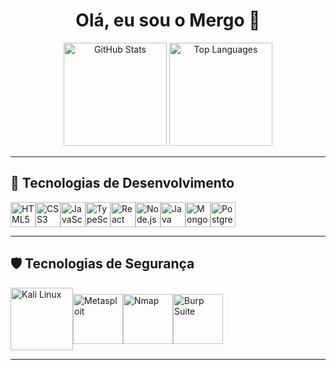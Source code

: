 <h1 align="center">Olá, eu sou o Mergo 👋</h1>

<div align="center">
  <img src="https://github-readme-stats.vercel.app/api?username=Mergo-0x04&show_icons=true&theme=radical" height="165" alt="GitHub Stats" />
  <img src="https://github-readme-stats.vercel.app/api/top-langs/?username=Mergo-0x04&layout=compact&theme=radical" height="165" alt="Top Languages" />
</div>

---

## 🚀 Tecnologias de Desenvolvimento

<div style="display: flex; flex-wrap: wrap;">
  <img src="https://cdn.jsdelivr.net/gh/devicons/devicon/icons/html5/html5-original.svg" width="40" height="40" alt="HTML5"/>
  <img src="https://cdn.jsdelivr.net/gh/devicons/devicon/icons/css3/css3-original.svg" width="40" height="40" alt="CSS3"/>
  <img src="https://cdn.jsdelivr.net/gh/devicons/devicon/icons/javascript/javascript-original.svg" width="40" height="40" alt="JavaScript"/>
  <img src="https://cdn.jsdelivr.net/gh/devicons/devicon/icons/typescript/typescript-original.svg" width="40" height="40" alt="TypeScript"/>
  <img src="https://cdn.jsdelivr.net/gh/devicons/devicon/icons/react/react-original.svg" width="40" height="40" alt="React"/>
  <img src="https://cdn.jsdelivr.net/gh/devicons/devicon/icons/nodejs/nodejs-original.svg" width="40" height="40" alt="Node.js"/>
  <img src="https://cdn.jsdelivr.net/gh/devicons/devicon/icons/java/java-original.svg" width="40" height="40" alt="Java"/>
  <img src="https://cdn.jsdelivr.net/gh/devicons/devicon/icons/mongodb/mongodb-original.svg" width="40" height="40" alt="MongoDB"/>
  <img src="https://cdn.jsdelivr.net/gh/devicons/devicon/icons/postgresql/postgresql-original.svg" width="40" height="40" alt="PostgreSQL"/>
</div>

---

## 🛡️ Tecnologias de Segurança

<div style="display: flex; flex-wrap: wrap; align-items: center;">
  <img src="https://upload.wikimedia.org/wikipedia/commons/2/2d/Kali_Linux_2.0_wordmark.svg" width="100" alt="Kali Linux"/>
  <img src="https://upload.wikimedia.org/wikipedia/commons/1/13/Metasploit_logo.png" width="80" alt="Metasploit"/>
  <img src="https://upload.wikimedia.org/wikipedia/commons/6/6d/Nmap_logo.svg" width="80" alt="Nmap"/>
  <img src="https://upload.wikimedia.org/wikipedia/commons/4/4c/Burp_Suite_Logo.png" width="80" alt="Burp Suite"/>
</div>

---

